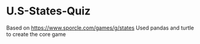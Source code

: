# U.S-States-Quiz
Based on https://www.sporcle.com/games/g/states
Used pandas and turtle to create the core game
